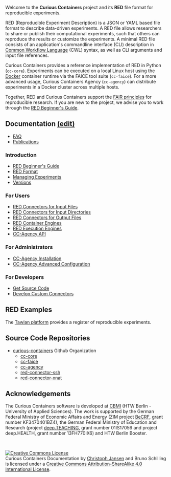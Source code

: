 Welcome to the **Curious Containers** project and its **RED** file format for reproducible experiments.

RED (Reproducible Experiment Description) is a JSON or YAML based file format to describe data-driven experiments. A RED file allows researchers to share or publish their computational experiments, such that others can reproduce the results or customize the experiments. A minimal RED file consists of an application's commandline interface (CLI) description in [Common Workflow Language](https://www.commonwl.org/v1.0/CommandLineTool.html) (CWL) syntax, as well as CLI arguments and input file references.

Curious Containers provides a reference implementation of RED in Python (`cc-core`). Experiments can be executed on a local Linux host using the [Docker](https://www.docker.com/) container runtime via the FAICE tool suite (`cc-faice`). For a more advanced usage, Curious Containers Agency (`cc-agency`) can distribute experiments in a Docker cluster across multiple hosts.

Together, RED and Curious Containers support the [FAIR principles](https://www.force11.org/fairprinciples) for reproducible research. If you are new to the project, we advise you to work through the [RED Beginner's Guide](red-beginners-guide.md).


## Documentation [(edit)](https://github.com/curious-containers/curious-containers.github.io)

* [FAQ](faq.md)
* [Publications](publications.md)


### Introduction

* [RED Beginner's Guide](red-beginners-guide.md)
* [RED Format](red-format.md)
* [Managing Experiments](managing-experiments.md)
* [Versions](versions.md)


### For Users

* [RED Connectors for Input Files](red-connectors-input-files.md)
* [RED Connectors for Input Directories](red-connectors-input-directories.md)
* [RED Connectors for Output Files](red-connectors-output-files.md)
* [RED Container Engines](red-container-engines.md)
* [RED Execution Engines](red-execution-engines.md)
* [CC-Agency API](cc-agency-api.md)


### For Administrators

* [CC-Agency Installation](cc-agency-installation.md)
* [CC-Agency Advanced Configuration](cc-agency-advanced-configuration)


### For Developers

* [Get Source Code](get-source-code.md)
* [Develop Custom Connectors](develop-custom-connectors.md)


## RED Examples

The [Tawian platform](https://somnonetz.github.io/tawian/) provides a register of reproducible experiments.


## Source Code Repositories

* [curious-containers](https://github.com/curious-containers) Github Organization
    * [cc-core](https://github.com/curious-containers/cc-core)
    * [cc-faice](https://github.com/curious-containers/cc-faice)
    * [cc-agency](https://github.com/curious-containers/cc-agency)
    * [red-connector-ssh](https://github.com/curious-containers/red-connector-ssh)
    * [red-connector-xnat](https://github.com/curious-containers/red-connector-xnat)


## Acknowledgements

The Curious Containers software is developed at [CBMI](https://cbmi.htw-berlin.de/) (HTW Berlin - University of Applied Sciences). The work is supported by the German Federal Ministry of Economic Affairs and Energy (ZIM project [BeCRF](https://www.htw-berlin.de/forschung/online-forschungskatalog/projekte/projekt/?eid=2170), grant number KF3470401BZ4), the German Federal Ministry of Education and Research (project [deep.TEACHING](https://www.deep-teaching.org/), grant number 01IS17056 and project deep.HEALTH, grant number 13FH770IX6) and HTW Berlin Booster.

<br/>

<a rel="license" href="http://creativecommons.org/licenses/by-sa/4.0/"><img alt="Creative Commons License" style="border-width:0" src="https://i.creativecommons.org/l/by-sa/4.0/88x31.png" /></a><br /><span xmlns:dct="http://purl.org/dc/terms/" href="http://purl.org/dc/dcmitype/Text" property="dct:title" rel="dct:type">Curious Containers Documentation</span> by <a xmlns:cc="http://creativecommons.org/ns#" href="https://www.htw-berlin.de/hochschule/personen/person/?eid=9225" property="cc:attributionName" rel="cc:attributionURL">Christoph Jansen</a> and Bruno Schilling is licensed under a <a rel="license" href="http://creativecommons.org/licenses/by-sa/4.0/">Creative Commons Attribution-ShareAlike 4.0 International License</a>.

